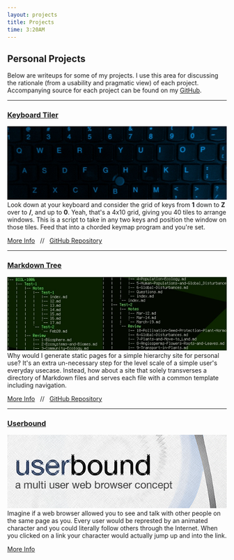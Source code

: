 ```yaml
---
layout: projects 
title: Projects
time: 3:20AM
---
```

## Personal Projects
Below are writeups for some of my projects. I use this area for discussing the rationale (from a usability and pragmatic view) of each project. Accompanying source for each project can be found on my [GitHub](https://github.com/mil).

<hr class="project" />

### [Keyboard Tiler](/projects/keyboard-tiler)
<a href="/projects/keyboard-tiler" title="Keyboard Tiler"><img src="/images/grid-wm.jpg" alt="Keyboard Tiler" class='project-image' /></a>
Look down at your keyboard and consider the grid of keys from **1** down to **Z** over to **/**, and up to **0**. Yeah, that's a 4x10 grid, giving you 40 tiles to arrange windows. This is a script to take in any two keys and position the window on those tiles. Feed that into a chorded keymap program and you're set.


[More Info](/projects/keyboard-tiler)&nbsp;&nbsp;&nbsp;//&nbsp;&nbsp;&nbsp;[GitHub Repository](https://github.com/mil/keyboard-tiler)

<hr class="project" />

### [Markdown Tree](/projects/markdown-tree)
<a href="/projects/markdown-tree" title="Markdown Tree"><img src="/images/markdown-tree.jpg" alt="Markdown Tree" class='project-image' /></a>
Why would I generate static pages for a simple hierarchy site for personal use? It's an extra un-necessary step for the level scale of a simple user's everyday usecase. Instead, how about a site that solely transverses a directory of Markdown files and serves each file with a common template including navigation.

[More Info](/projects/markdown-tree)&nbsp;&nbsp;&nbsp;//&nbsp;&nbsp;&nbsp;[GitHub Repository](https://github.com/mil/markdown-tree)


<hr class="project" />

### [Userbound](/projects/userbound)
<a href="/projects/userbound" title="Userbound"><img src="/images/userbound.png" alt="Userbound" class='project-image' /></a>
Imagine if  a web browser allowed you to see and talk with other people on the same page as you. Every user would be represted by an animated character and you could literally follow others through the Internet. When you clicked on a link your character would actually jump up and into the link.

[More Info](/projects/userbound)
